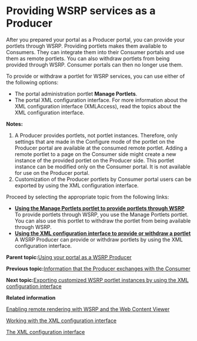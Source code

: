 # Providing WSRP services as a Producer

After you prepared your portal as a Producer portal, you can provide your portlets through WSRP. Providing portlets makes them available to Consumers. They can integrate them into their Consumer portals and use them as remote portlets. You can also withdraw portlets from being provided through WSRP. Consumer portals can then no longer use them.

To provide or withdraw a portlet for WSRP services, you can use either of the following options:

-   The portal administration portlet **Manage Portlets**.
-   The portal XML configuration interface. For more information about the XML configuration interface \(XMLAccess\), read the topics about the XML configuration interface.

**Notes:**

1.  A Producer provides portlets, not portlet instances. Therefore, only settings that are made in the Configure mode of the portlet on the Producer portal are available at the consumed remote portlet. Adding a remote portlet to a page on the Consumer side might create a new instance of the provided portlet on the Producer side. This portlet instance can be modified only on the Consumer portal. It is not available for use on the Producer portal.
2.  Customization of the Producer portlets by Consumer portal users can be exported by using the XML configuration interface.

Proceed by selecting the appropriate topic from the following links:

-   **[Using the Manage Portlets portlet to provide portlets through WSRP](../admin-system/wsrpt_prod_prvd_by_plt.md)**  
To provide portlets through WSRP, you use the Manage Portlets portlet. You can also use this portlet to withdraw the portlet from being available through WSRP.
-   **[Using the XML configuration interface to provide or withdraw a portlet](../admin-system/wsrpt_prod_prvd_by_xml.md)**  
A WSRP Producer can provide or withdraw portlets by using the XML configuration interface.

**Parent topic:**[Using your portal as a WSRP Producer](../admin-system/wsrpt_prod_use.md)

**Previous topic:**[Information that the Producer exchanges with the Consumer](../admin-system/wsrpc_prod_prep_info.md)

**Next topic:**[Exporting customized WSRP portlet instances by using the XML configuration interface](../admin-system/wsrpr_prod_xmlxp_custplt.md)

**Related information**  


[Enabling remote rendering with WSRP and the Web Content Viewer](../wcm/wcm_config_wcmviewer_wsrp.md)

[Working with the XML configuration interface](../admin-system/adxmltsk.md)

[The XML configuration interface](../admin-system/admxmlai.md)

